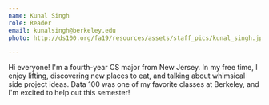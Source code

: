 ```yaml
---
name: Kunal Singh
role: Reader
email: kunalsingh@berkeley.edu
photo: http://ds100.org/fa19/resources/assets/staff_pics/kunal_singh.jpg

---
```


Hi everyone! I'm a fourth-year CS major from New Jersey. In my free time, I enjoy lifting, discovering new places to eat, and talking about whimsical side project ideas. Data 100 was one of my favorite classes at Berkeley, and I'm excited to help out this semester!